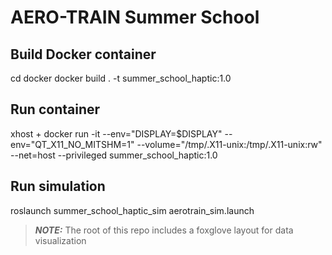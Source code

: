 # AERO-TRAIN Summer School 

## Build Docker container
cd docker
docker build . -t summer_school_haptic:1.0

## Run container
xhost +
docker run -it --env="DISPLAY=$DISPLAY" --env="QT_X11_NO_MITSHM=1" --volume="/tmp/.X11-unix:/tmp/.X11-unix:rw" --net=host --privileged summer_school_haptic:1.0

## Run simulation
roslaunch summer_school_haptic_sim aerotrain_sim.launch

> **_NOTE:_**  The root of this repo includes a foxglove layout for data visualization
